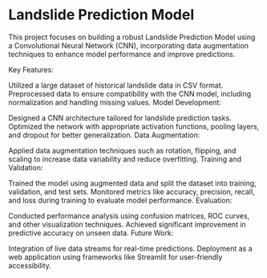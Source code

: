 # Landslide Prediction Model
This project focuses on building a robust Landslide Prediction Model using a Convolutional Neural Network (CNN), incorporating data augmentation techniques to enhance model performance and improve predictions.

Key Features: 

Utilized a large dataset of historical landslide data in CSV format.
Preprocessed data to ensure compatibility with the CNN model, including normalization and handling missing values.
Model Development:

Designed a CNN architecture tailored for landslide prediction tasks.
Optimized the network with appropriate activation functions, pooling layers, and dropout for better generalization.
Data Augmentation:

Applied data augmentation techniques such as rotation, flipping, and scaling to increase data variability and reduce overfitting.
Training and Validation:

Trained the model using augmented data and split the dataset into training, validation, and test sets.
Monitored metrics like accuracy, precision, recall, and loss during training to evaluate model performance.
Evaluation:

Conducted performance analysis using confusion matrices, ROC curves, and other visualization techniques.
Achieved significant improvement in predictive accuracy on unseen data.
Future Work:

Integration of live data streams for real-time predictions.
Deployment as a web application using frameworks like Streamlit for user-friendly accessibility.

